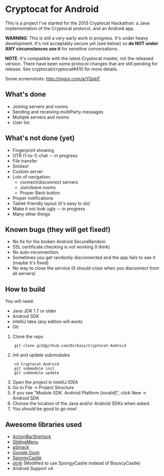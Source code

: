 Cryptocat for Android
=================

This is a project I've started for the 2013 Cryptocat Hackathon: a Java implementation of the Cryptocat protocol, and an Android app.

**WARNING**: This is still a very early work in progress. It's under heavy development. It's not acceptably secure yet (see below) so **do NOT under ANY circumstances use it** for sensitive conversations.

**NOTE**: It's compatible with the latest Cryptocat master, not the released version. There have been some protocol changes that are still pending for release. See cryptocat/cryptocat#410 for more details.

Some screenshots: http://imgur.com/a/YQdpT

What's done
---

* Joining servers and rooms.
* Sending and receiving multiParty messages 
* Multiple servers and rooms
* User list

What's not done (yet)
---

* Fingerprint showing
* OTR (1-to-1) chat -- in progress
* File transfer
* Smilies!
* Custom server
* Lots of navigation: 
   * connect/disconnect servers
   * Join/leave rooms
   * Proper Back button
* Proper notifications
* Tablet-friendly layout (it's easy to do)
* Make it not look ugly -- in progress
* Many other things

Known bugs (they will get fixed!)
---
* No fix for the broken Android SecureRandom
* SSL certificate checking is not working (I think)
* No auto-reconnection.
* Sometimes you get randomly disconnected and the app fails to see it (maybe it's fixed)
* No way to close the service (It should close when you disconnect from all servers)

How to build
---

You will need: 
* Java JDK 1.7 or older
* Android SDK
* IntelliJ Idea (any edition will work)
* Git

1. Clone the repo

```
    git clone git@github.com/Dirbaio/Cryptocat-Android
```

2. Init and update submodules

```
    cd Cryptocat-Android
    git submodule init
    git submodule update
```

3. Open the project in IntelliJ IDEA
4. Go to File -> Project Structure
5. If you see "Module SDK: Android Platform [invalid]", click New -> Android SDK
6. Choose the location of the Java and/or Android SDKs when asked.
7. You should be good to go now!

Awesome libraries used
---
* [ActionBarSherlock](http://actionbarsherlock.com)
* [SlidingMenu](https://github.com/jfeinstein10/SlidingMenu)
* [aSmack](https://github.com/flowdalic/asmack)
* [Google Gson](https://code.google.com/p/google-gson/)
* [SpongyCastle](http://rtyley.github.io/spongycastle/)
* [otr4j](https://code.google.com/p/otr4j/) (Modified to use SpongyCastle instead of BouncyCastle)
* Android Support v4

